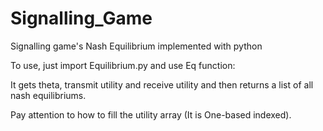 # Signalling_Game
Signalling game's Nash Equilibrium implemented with python

To use, just import Equilibrium.py and use Eq function:

It gets theta, transmit utility and receive utility and then returns a list of all nash equilibriums.

Pay attention to how to fill the utility array (It is One-based indexed).
